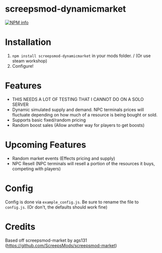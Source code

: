 # screepsmod-dynamicmarket

[![NPM info](https://nodei.co/npm/screepsmod-dynamicmarket.png?downloads=true)](https://npmjs.org/package/screepsmod-dynamicmarket)

# Installation 

1. `npm install screepsmod-dynamicmarket` in your mods folder. / (Or use steam workshop)
2. Configure!

# Features

- THIS NEEDS A LOT OF TESTING THAT I CANNOT DO ON A SOLO SERVER
- Dynamic simulated supply and demand. NPC terminals prices will fluctuate depending on how much of a resource is being bought or sold.
- Supports basic fixed/random pricing
- Random boost sales (Allow another way for players to get boosts)

# Upcoming Features

- Random market events (Effects pricing and supply)
- NPC Resell (NPC terminals will resell a portion of the resources it buys, competing with players)

# Config
Config is done via `example_config.js`. Be sure to rename the file to `config.js`. (Or don't, the defaults should work fine)

# Credits
Based off screepsmod-market by ags131 (https://github.com/ScreepsMods/screepsmod-market)

